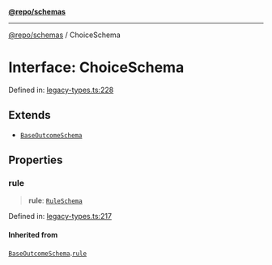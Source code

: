 [**@repo/schemas**](../README.md)

***

[@repo/schemas](../globals.md) / ChoiceSchema

# Interface: ChoiceSchema

Defined in: [legacy-types.ts:228](https://github.com/alexqguo/drinking-board-game-v3/blob/319f46e6df50e1a195afdf9748097c1d21edcb71/packages/schemas/src/legacy-types.ts#L228)

## Extends

- [`BaseOutcomeSchema`](BaseOutcomeSchema.md)

## Properties

### rule

> **rule**: [`RuleSchema`](../type-aliases/RuleSchema.md)

Defined in: [legacy-types.ts:217](https://github.com/alexqguo/drinking-board-game-v3/blob/319f46e6df50e1a195afdf9748097c1d21edcb71/packages/schemas/src/legacy-types.ts#L217)

#### Inherited from

[`BaseOutcomeSchema`](BaseOutcomeSchema.md).[`rule`](BaseOutcomeSchema.md#rule)
